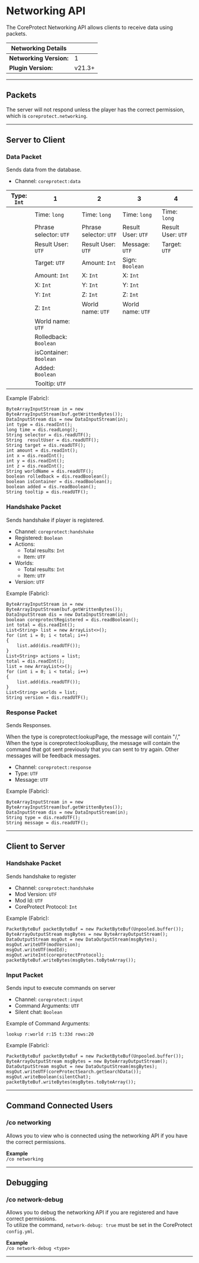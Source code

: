 # Networking API

The CoreProtect Networking API allows clients to receive data using packets.

| Networking Details      |        |
|-------------------------|--------|
| **Networking Version:** | 1      |
| **Plugin Version:**     | v21.3+ |

---

## Packets

The server will not respond unless the player has the correct permission, which is `coreprotect.networking`.

---

## Server to Client

### Data Packet
Sends data from the database.

* Channel: `coreprotect:data`

| Type: `Int` | 1                      | 2                      | 3                  | 4                  |
|-------------|------------------------|------------------------|--------------------|--------------------|
|             | Time: `long`           | Time: `long`           | Time: `long`       | Time: `long`       |
|             | Phrase selector: `UTF` | Phrase selector: `UTF` | Result User: `UTF` | Result User: `UTF` |
|             | Result User: `UTF`     | Result User: `UTF`     | Message: `UTF`     | Target: `UTF`      |
|             | Target: `UTF`          | Amount: `Int`          | Sign: `Boolean`    |                    |
|             | Amount: `Int`          | X: `Int`               | X: `Int`           |                    |
|             | X: `Int`               | Y: `Int`               | Y: `Int`           |                    |
|             | Y: `Int`               | Z: `Int`               | Z: `Int`           |                    |
|             | Z: `Int`               | World name: `UTF`      | World name: `UTF`  |                    |
|             | World name: `UTF`      |                        |                    |                    |
|             | Rolledback: `Boolean`  |                        |                    |                    |
|             | isContainer: `Boolean` |                        |                    |                    |
|             | Added: `Boolean`       |                        |                    |                    |
|             | Tooltip: `UTF`         |                        |                    |                    |

Example (Fabric):
```
ByteArrayInputStream in = new ByteArrayInputStream(buf.getWrittenBytes());
DataInputStream dis = new DataInputStream(in);
int type = dis.readInt();
long time = dis.readLong();
String selector = dis.readUTF();
String  resultUser = dis.readUTF();
String target = dis.readUTF();
int amount = dis.readInt();
int x = dis.readInt();
int y = dis.readInt();
int z = dis.readInt();
String worldName = dis.readUTF();
boolean rolledback = dis.readBoolean();
boolean isContainer = dis.readBoolean();
boolean added = dis.readBoolean();
String tooltip = dis.readUTF();
```

### Handshake Packet
Sends handshake if player is registered.

* Channel: `coreprotect:handshake`
* Registered: `Boolean`
* Actions:
  * Total results: `Int`
  * Item: `UTF`
* Worlds:
  * Total results: `Int`
  * Item: `UTF`
* Version: `UTF`

Example (Fabric):
```
ByteArrayInputStream in = new ByteArrayInputStream(buf.getWrittenBytes());
DataInputStream dis = new DataInputStream(in);
boolean coreprotectRegistered = dis.readBoolean();
int total = dis.readInt();
List<String> list = new ArrayList<>();
for (int i = 0; i < total; i++)
{
    list.add(dis.readUTF());
}
List<String> actions = list;
total = dis.readInt();
list = new ArrayList<>();
for (int i = 0; i < total; i++)
{
    list.add(dis.readUTF());
}
List<String> worlds = list;
String version = dis.readUTF();
```

### Response Packet
Sends Responses.

When the type is coreprotect:lookupPage, the message will contain "<nextPageNumber>/<totalPages>,<isNetworkCommand>"
When the type is coreprotect:lookupBusy, the message will contain the command that got sent previously that you can sent to try again.
Other messages will be feedback messages.

* Channel: `coreprotect:response`
* Type: `UTF`
* Message: `UTF`

Example (Fabric):
```
ByteArrayInputStream in = new ByteArrayInputStream(buf.getWrittenBytes());
DataInputStream dis = new DataInputStream(in);
String type = dis.readUTF();
String message = dis.readUTF();
```

---

## Client to Server

### Handshake Packet
Sends handshake to register

* Channel: `coreprotect:handshake`  
* Mod Version: `UTF`  
* Mod Id: `UTF`   
* CoreProtect Protocol: `Int`

Example (Fabric):
```
PacketByteBuf packetByteBuf = new PacketByteBuf(Unpooled.buffer());
ByteArrayOutputStream msgBytes = new ByteArrayOutputStream();
DataOutputStream msgOut = new DataOutputStream(msgBytes);
msgOut.writeUTF(modVersion);
msgOut.writeUTF(modId);
msgOut.writeInt(coreprotectProtocol);
packetByteBuf.writeBytes(msgBytes.toByteArray());
```

### Input Packet
Sends input to execute commands on server

* Channel: `coreprotect:input`
* Command Arguments: `UTF`
* Silent chat: `Boolean`

Example of Command Arguments:
```
lookup r:world r:15 t:33d rows:20
```

Example (Fabric):
```
PacketByteBuf packetByteBuf = new PacketByteBuf(Unpooled.buffer());
ByteArrayOutputStream msgBytes = new ByteArrayOutputStream();
DataOutputStream msgOut = new DataOutputStream(msgBytes);
msgOut.writeUTF(coreProtectSearch.getSearchData());
msgOut.writeBoolean(silentChat);
packetByteBuf.writeBytes(msgBytes.toByteArray());
```

---

## Command Connected Users

### /co networking
Allows you to view who is connected using the networking API if you have the correct permissions.

**Example**  
`/co networking`

---

## Debugging

### /co network-debug
Allows you to debug the networking API if you are registered and have correct permissions.  
To utilize the command, `network-debug: true` must be set in the CoreProtect `config.yml`.

**Example**  
`/co network-debug <type>`

___